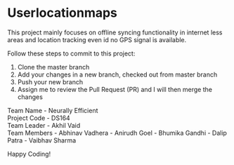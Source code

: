 # Userlocationmaps

This project mainly focuses on offline syncing functionality in internet less areas and location tracking even id no GPS signal is available.


Follow these steps to commit to this project:

   1) Clone the master branch
   2) Add your changes in a new branch, checked out from master branch
   3) Push your new branch
   4) Assign me to review the Pull Request (PR) and I will then merge the changes
   
Team Name - Neurally Efficient <br />
Project Code - DS164 <br />
Team Leader - Akhil Vaid <br />
Team Members - Abhinav Vadhera
             - Anirudh Goel
             - Bhumika Gandhi
             - Dalip Patra
             - Vaibhav Sharma

Happy Coding!
